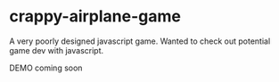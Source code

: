 crappy-airplane-game
====================

A very poorly designed javascript game. Wanted to check out potential game dev with javascript.

DEMO coming soon
<!--<a href="">DEMO</a>-->
